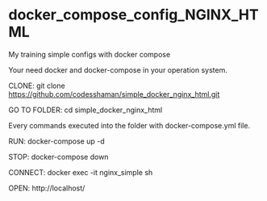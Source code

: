# docker_compose_config_NGINX_HTML
My training simple configs with docker compose

Your need docker and docker-compose in your operation system.

CLONE:
git clone https://github.com/codesshaman/simple_docker_nginx_html.git

GO TO FOLDER:
cd simple_docker_nginx_html

Every commands executed into the folder with docker-compose.yml file.

RUN:
docker-compose up -d

STOP:
docker-compose down

CONNECT:
docker exec -it nginx_simple sh

OPEN:
http://localhost/
